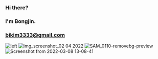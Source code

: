 ### Hi there? 
### I'm Bongjin.
### bjkim3333@gmail.com
![left](https://user-images.githubusercontent.com/87571989/198913120-f8c0c862-ee06-4131-9d55-f423c065667c.jpg)
![img_screenshot_02 04 2022](https://user-images.githubusercontent.com/87571989/198913128-6ab38e37-3935-40fe-af2c-053f329e4b12.png)
![SAM_0110-removebg-preview](https://user-images.githubusercontent.com/87571989/198912786-69c883f3-952f-4f00-a362-edef6dfa4553.png)
![Screenshot from 2022-03-08 13-08-41](https://user-images.githubusercontent.com/87571989/198912794-f8a403f6-942d-4bc1-bc13-49f874a2e420.png)

<!--
**rkjin/rkjin** is a ✨ _special_ ✨ repository because its `README.md` (this file) appears on your GitHub profile.

Here are some ideas to get you started:

- 🔭 I’m currently working on ...
- 🌱 I’m currently learning ...
- 👯 I’m looking to collaborate on ...
- 🤔 I’m looking for help with ...
- 💬 Ask me about ...
- 📫 How to reach me: ...
- 😄 Pronouns: ...
- ⚡ Fun fact: ...
-->
